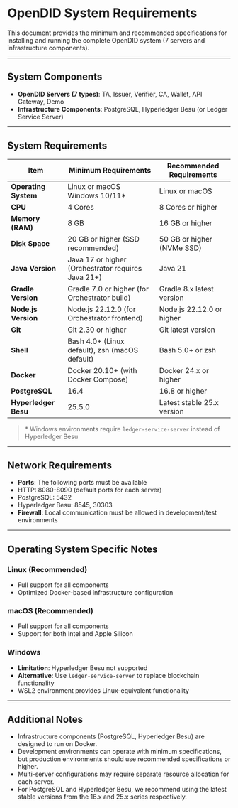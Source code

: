 # OpenDID System Requirements

This document provides the minimum and recommended specifications for installing and running the complete OpenDID system (7 servers and infrastructure components).

---

## System Components

- **OpenDID Servers (7 types)**: TA, Issuer, Verifier, CA, Wallet, API Gateway, Demo
- **Infrastructure Components**: PostgreSQL, Hyperledger Besu (or Ledger Service Server)

---

## System Requirements

| Item                 | Minimum Requirements                               | Recommended Requirements       |
| -------------------- | -------------------------------------------------- | ------------------------------ |
| **Operating System** | Linux or macOS<br>Windows 10/11*                  | Linux or macOS                 |
| **CPU**              | 4 Cores                                            | 8 Cores or higher              |
| **Memory (RAM)**     | 8 GB                                               | 16 GB or higher                |
| **Disk Space**       | 20 GB or higher (SSD recommended)                 | 50 GB or higher (NVMe SSD)     |
| **Java Version**     | Java 17 or higher<br>(Orchestrator requires Java 21+) | Java 21                        |
| **Gradle Version**   | Gradle 7.0 or higher (for Orchestrator build)     | Gradle 8.x latest version      |
| **Node.js Version**  | Node.js 22.12.0 (for Orchestrator frontend)       | Node.js 22.12.0 or higher     |
| **Git**              | Git 2.30 or higher                                | Git latest version             |
| **Shell**            | Bash 4.0+ (Linux default), zsh (macOS default)    | Bash 5.0+ or zsh              |
| **Docker**           | Docker 20.10+ (with Docker Compose)               | Docker 24.x or higher          |
| **PostgreSQL**       | 16.4                                               | 16.8 or higher                 |
| **Hyperledger Besu** | 25.5.0                                             | Latest stable 25.x version     |

> \* Windows environments require `ledger-service-server` instead of Hyperledger Besu

---

## Network Requirements

- **Ports**: The following ports must be available
 - HTTP: 8080-8090 (default ports for each server)
 - PostgreSQL: 5432
 - Hyperledger Besu: 8545, 30303
- **Firewall**: Local communication must be allowed in development/test environments

---

## Operating System Specific Notes

### Linux (Recommended)
- Full support for all components
- Optimized Docker-based infrastructure configuration

### macOS (Recommended)
- Full support for all components
- Support for both Intel and Apple Silicon

### Windows
- **Limitation**: Hyperledger Besu not supported
- **Alternative**: Use `ledger-service-server` to replace blockchain functionality
- WSL2 environment provides Linux-equivalent functionality

---

## Additional Notes

- Infrastructure components (PostgreSQL, Hyperledger Besu) are designed to run on Docker.
- Development environments can operate with minimum specifications, but production environments should use recommended specifications or higher.
- Multi-server configurations may require separate resource allocation for each server.
- For PostgreSQL and Hyperledger Besu, we recommend using the latest stable versions from the 16.x and 25.x series respectively.